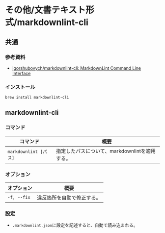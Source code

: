 # その他/文書テキスト形式/markdownlint-cli

## 共通

### 参考資料

- [igorshubovych/markdownlint-cli: MarkdownLint Command Line Interface](https://github.com/igorshubovych/markdownlint-cli)

### インストール

```bash
brew install markdownlint-cli
```

## markdownlint-cli

### コマンド

| コマンド              | 概要                                           |
| --------------------- | ---------------------------------------------- |
| `markdownlint [パス]` | 指定したパスについて、markdownlintを適用する。 |

### オプション

|オプション|概要|
|---|---|
|`-f, --fix`|違反箇所を自動で修正する。|

### 設定

- `.markdownlint.json`に設定を記述すると、自動で読み込まれる。
